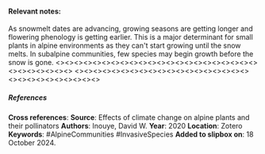 #### **Relevant notes**:
As snowmelt dates are advancing, growing seasons are getting longer and flowering phenology is getting earlier. This is a major determinant for small plants in alpine environments as they can't start growing until the snow melts. 
In subalpine communities, few species may begin growth before the snow is gone. 
<><><><><><><><><><><><><><><><><><><><><><><><><><><><><>
<><><><><><><><><><><><><><><><><><><><><><><><><><><><><>
##### References
**Cross references**:
**Source**: Effects of climate change on alpine plants and their pollinators
**Authors**: Inouye, David W. 
**Year**: 2020
**Location**: Zotero
**Keywords**: #AlpineCommunities #InvasiveSpecies 
**Added to slipbox on**: 18 October 2024. 